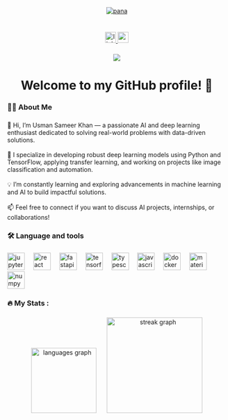 <div align="center">
<a href="https://imgbb.com/"><img src="https://i.ibb.co/FqqT1R7f/pana.png" alt="pana" border="0"></a><br /><a target='_blank' href='https://usefulwebtool.com/fr/clavier-mathematique'></a><br /></div>

###

<div align="center">
  <a href="www.linkedin.com/in/usman-sameer-khan" target="_blank">
    <img src="https://img.shields.io/static/v1?message=LinkedIn&logo=linkedin&label=&color=0077B5&logoColor=white&labelColor=&style=for-the-badge" height="25" alt="linkedin logo"  />
  </a>
  <a href="usmankhan87015@gmail.com" target="_blank">
    <img src="https://img.shields.io/static/v1?message=Gmail&logo=gmail&label=&color=D14836&logoColor=white&labelColor=&style=for-the-badge" height="25" alt="gmail logo"  />
  </a>
</div>

###

<div align="center">
  <img src="https://visitor-badge.laobi.icu/badge?page_id=muhammadusman876.muhammadusman876&"  />
</div>

###

<h1 align="center">Welcome to my GitHub profile! 👋</h1>

###

<h3 align="left">👩‍💻  About Me</h3>

###

<p align="left">👋 Hi, I’m Usman Sameer Khan — a passionate AI and deep learning enthusiast dedicated to solving real-world problems with data-driven solutions.<br><br>🚀 I specialize in developing robust deep learning models using Python and TensorFlow, applying transfer learning, and working on projects like image classification and automation.<br><br>💡 I’m constantly learning and exploring advancements in machine learning and AI to build impactful solutions.<br><br>📫 Feel free to connect if you want to discuss AI projects, internships, or collaborations!</p>

###

<h3 align="left">🛠 Language and tools</h3>

###

<div align="left">
  <img src="https://cdn.jsdelivr.net/gh/devicons/devicon/icons/jupyter/jupyter-original.svg" height="40" alt="jupyter logo"  />
  <img width="12" />
  <img src="https://cdn.jsdelivr.net/gh/devicons/devicon/icons/react/react-original.svg" height="40" alt="react logo"  />
  <img width="12" />
  <img src="https://cdn.jsdelivr.net/gh/devicons/devicon/icons/fastapi/fastapi-original.svg" height="40" alt="fastapi logo"  />
  <img width="12" />
  <img src="https://cdn.jsdelivr.net/gh/devicons/devicon/icons/tensorflow/tensorflow-original.svg" height="40" alt="tensorflow logo"  />
  <img width="12" />
  <img src="https://cdn.jsdelivr.net/gh/devicons/devicon/icons/typescript/typescript-original.svg" height="40" alt="typescript logo"  />
  <img width="12" />
  <img src="https://cdn.jsdelivr.net/gh/devicons/devicon/icons/javascript/javascript-original.svg" height="40" alt="javascript logo"  />
  <img width="12" />
  <img src="https://cdn.jsdelivr.net/gh/devicons/devicon/icons/docker/docker-original.svg" height="40" alt="docker logo"  />
  <img width="12" />
  <img src="https://cdn.jsdelivr.net/gh/devicons/devicon/icons/materialui/materialui-original.svg" height="40" alt="materialui logo"  />
  <img width="12" />
  <img src="https://cdn.jsdelivr.net/gh/devicons/devicon/icons/numpy/numpy-original.svg" height="40" alt="numpy logo"  />
</div>

###

<h3 align="left">🔥   My Stats :</h3>

###

<div align="center">
  <img src="https://github-readme-stats.vercel.app/api/top-langs?username=muhammadusman876&locale=en&hide_title=false&layout=compact&card_width=320&langs_count=5&theme=dracula&hide_border=false&order=2" height="150" alt="languages graph"  />
  <img src="https://streak-stats.demolab.com?user=muhammadusman876&locale=en&mode=daily&theme=dark&hide_border=false&border_radius=5&order=3" height="220" alt="streak graph" style="margin-left: 20px;" />
</div>

###


